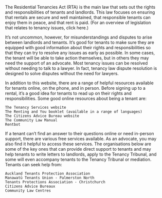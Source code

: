The Residential Tenancies Act (RTA) is the main law that sets out the rights and responsibilities of tenants and landlords. This law focuses on ensuring that rentals are secure and well maintained, that responsible tenants can enjoy them in peace, and that rent is paid. (For an overview of legislation that relates to tenancy issues, click here.)

It’s not uncommon, however, for misunderstandings and disputes to arise between landlords and tenants. It’s good for tenants to make sure they are equipped with good information about their rights and responsibilities so that they can try to resolve any issues as early as possible. In some cases, the tenant will be able to take action themselves, but in others they may need the support of an advocate. Most tenancy issues can be resolved without needing to talk to a lawyer. In fact, tenancy law dispute resolution is designed to solve disputes without the need for lawyers.

In addition to this website, there are a range of helpful resources available for tenants online, on the phone, and in person. Before signing up to a rental, it’s a good idea for tenants to read up on their rights and responsibilities. Some good online resources about being a tenant are:

    The Tenancy Services website
    The Renting and You booklet (available in a range of languages)
    The Citizens Advice Bureau website
    The Community Law Manual
    Rentbot 

If a tenant can’t find an answer to their questions online or need in-person support, there are various free services available. As an advocate, you may also find it helpful to access these services. The organisations below are some of the key ones that can provide direct support to tenants and may help tenants to write letters to landlords, apply to the Tenancy Tribunal, and some will even accompany tenants to the Tenancy Tribunal or mediation. Tenants can seek help from:

    Auckland Tenants Protection Association
    Manawatū Tenants Union - Palmerston North
    Tenants Protections Association - Christchurch
    Citizens Advice Bureaux
    Community Law Centres

